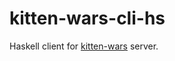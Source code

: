# kitten-wars-cli-hs

Haskell client for [kitten-wars](https://github.com/frikinoon/kitten-wars-server) server.